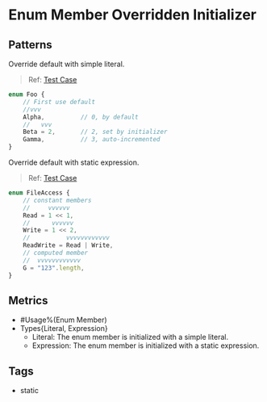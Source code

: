 # Enum Member Overridden Initializer

## Patterns

Override default with simple literal.

> Ref:
> [Test Case](../../../../../docs/entity/enum-member.md#numeric-enum-member-with-partial-initializers)

```ts
enum Foo {
    // First use default
    //vvv
    Alpha,          // 0, by default
    //   vvv
    Beta = 2,       // 2, set by initializer
    Gamma,          // 3, auto-incremented
}
```

Override default with static expression.

> Ref:
> [Test Case](../../../../../docs/entity/enum-member.md#constant-expressions-as-initializers)

```ts
enum FileAccess {
    // constant members
    //     vvvvvv
    Read = 1 << 1,
    //      vvvvvv
    Write = 1 << 2,
    //          vvvvvvvvvvvv
    ReadWrite = Read | Write,
    // computed member
    //  vvvvvvvvvvvv
    G = "123".length,
}
```

## Metrics

* #Usage%(Enum Member)
* Types{Literal, Expression}
    * Literal: The enum member is initialized with a simple literal.
    * Expression: The enum member is initialized with a static expression.

## Tags

* static
